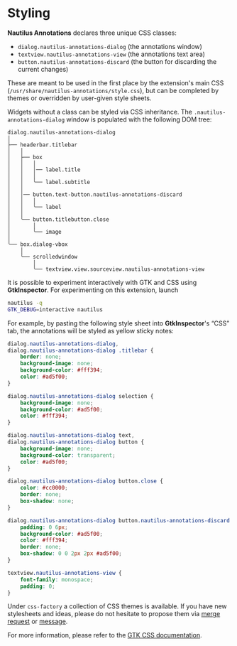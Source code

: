 Styling
=======

**Nautilus Annotations** declares three unique CSS classes:

* `dialog.nautilus-annotations-dialog` (the annotations window)
* `textview.nautilus-annotations-view` (the annotations text area)
* `button.nautilus-annotations-discard` (the button for discarding the current
   changes)

These are meant to be used in the first place by the extension's main CSS
(`/usr/share/nautilus-annotations/style.css`), but can be completed by themes
or overridden by user-given style sheets.

Widgets without a class can be styled via CSS inheritance. The
`.nautilus-annotations-dialog` window is populated with the following DOM tree:

	dialog.nautilus-annotations-dialog
	│
	├── headerbar.titlebar
	│   │
	│   ├── box
	│   │   │
	│   │   │── label.title
	│   │   │
	│   │   ╰── label.subtitle
	│   │
	│   │── button.text-button.nautilus-annotations-discard
	│   │   │
	│   │   ╰── label
	│   │
	│   ╰── button.titlebutton.close
	│       │
	│       ╰── image
	│
	╰── box.dialog-vbox
	    │
	    ╰── scrolledwindow
	        │
	        ╰── textview.view.sourceview.nautilus-annotations-view

It is possible to experiment interactively with GTK and CSS using
**GtkInspector**. For experimenting on this extension, launch

``` sh
nautilus -q
GTK_DEBUG=interactive nautilus
```

For example, by pasting the following style sheet into **GtkInspector**'s “CSS”
tab, the annotations will be styled as yellow sticky notes:

``` css
dialog.nautilus-annotations-dialog,
dialog.nautilus-annotations-dialog .titlebar {
	border: none;
	background-image: none;
	background-color: #fff394;
	color: #ad5f00;
}

dialog.nautilus-annotations-dialog selection {
	background-image: none;
	background-color: #ad5f00;
	color: #fff394;
}

dialog.nautilus-annotations-dialog text,
dialog.nautilus-annotations-dialog button {
	background-image: none;
	background-color: transparent;
	color: #ad5f00;
}

dialog.nautilus-annotations-dialog button.close {
	color: #cc0000;
	border: none;
	box-shadow: none;
}

dialog.nautilus-annotations-dialog button.nautilus-annotations-discard {
	padding: 0 6px;
	background-color: #ad5f00;
	color: #fff394;
	border: none;
	box-shadow: 0 0 2px 2px #ad5f00;
}

textview.nautilus-annotations-view {
	font-family: monospace;
	padding: 0;
}
```

Under `css-factory` a collection of CSS themes is available. If you have new
stylesheets and ideas, please do not hesitate to propose them via
[merge request][1] or [message][2].

For more information, please refer to the [GTK CSS documentation][3].


  [1]: https://gitlab.gnome.org/madmurphy/nautilus-annotations
  [2]: https://gitlab.gnome.org/madmurphy/nautilus-annotations/issues
  [3]: https://developer.gnome.org/gtk3/stable/chap-css-overview.html

